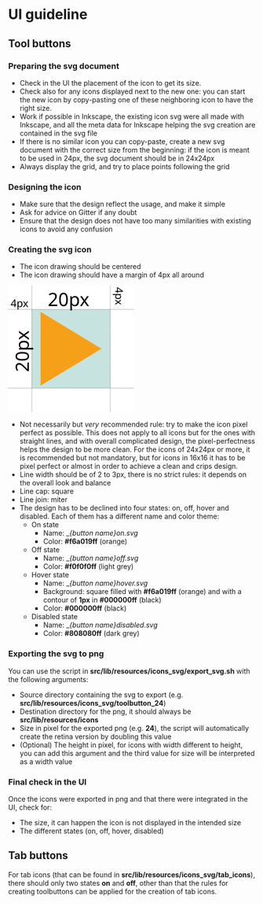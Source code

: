 # UI guideline

## Tool buttons

### Preparing the svg document

* Check in the UI the placement of the icon to get its size. 
* Check also for any icons displayed next to the new one: you can start the new icon by copy-pasting one of these neighboring icon to have the right size.
* Work if possible in Inkscape, the existing icon svg were all made with Inkscape, and all the meta data for Inkscape helping the svg creation are contained in the svg file
* If there is no similar icon you can copy-paste, create a new svg document with the correct size from the beginning: if the icon is meant to be used in 24px, the svg document should be in 24x24px
* Always display the grid, and try to place points following the grid

### Designing the icon
* Make sure that the design reflect the usage, and make it simple
* Ask for advice on Gitter if any doubt
* Ensure that the design does not have too many similarities with existing icons to avoid any confusion

### Creating the svg icon
* The icon drawing should be centered
* The icon drawing should have a margin of 4px all around

![example](templates/guide.svg)

* Not necessarily but *very* recommended rule: try to make the icon pixel perfect as possible. This does not apply to all icons but for the ones with straight lines, and with overall complicated design, the pixel-perfectness helps the design to be more clean. For the icons of 24x24px or more, it is recommended but not mandatory, but for icons in 16x16 it has to be pixel perfect or almost in order to achieve a clean and crips design. 
* Line width should be of 2 to 3px, there is no strict rules: it depends on the overall look and balance
* Line cap: square
* Line join: miter
* The design has to be declined into four states: on, off, hover and disabled. Each of them has a different name and color theme:
  * On state
    * Name: __{button name}_on.svg__  
    * Color: __#f6a019ff__ (orange)
  * Off state
    * Name: __{button name}_off.svg__  
    * Color: __#f0f0f0ff__ (light grey)
  * Hover state
    * Name: __{button name}_hover.svg__  
    * Background: square filled with __#f6a019ff__ (orange) and with a contour of __1px__ in __#000000ff__ (black)
    * Color: __#000000ff__ (black)
  * Disabled state
    * Name: __{button name}_disabled.svg__  
    * Color: __#808080ff__ (dark grey)

### Exporting the svg to png

You can use the script in __src/lib/resources/icons_svg/export_svg.sh__ with the following arguments:
* Source directory containing the svg to export (e.g. __src/lib/resources/icons_svg/toolbutton_24__)
* Destination directory for the png, it should always be __src/lib/resources/icons__
* Size in pixel for the exported png (e.g. __24__), the script will automatically create the retina version by doubling this value
* (Optional) The height in pixel, for icons with width different to height, you can add this argument and the third value for size will be interpreted as a width value


### Final check in the UI
Once the icons were exported in png and that there were integrated in the UI, check for:
* The size, it can happen the icon is not displayed in the intended size
* The different states (on, off, hover, disabled)

## Tab buttons
For tab icons (that can be found in __src/lib/resources/icons_svg/tab_icons__), there should only two states __on__ and __off__, other than that the rules for creating toolbuttons can be applied for the creation of tab icons.
